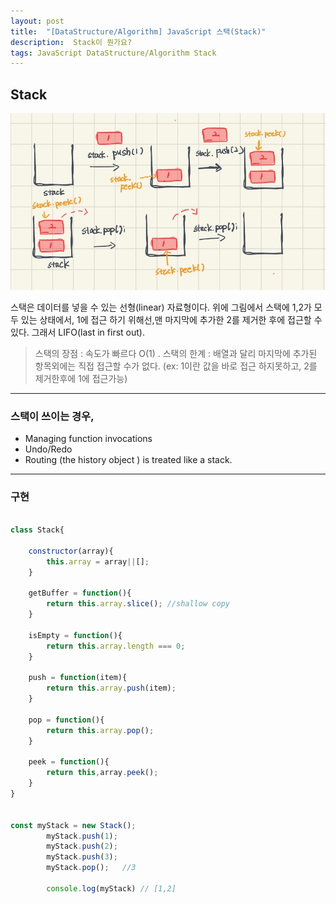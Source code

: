 ```yaml
---
layout: post
title:  "[DataStructure/Algorithm] JavaScript 스택(Stack)"
description:  Stack이 뭔가요? 
tags: JavaScript DataStructure/Algorithm Stack 
---
```


## Stack 

![image](/assets/stack.png)

스택은 데이터를 넣을 수 있는 선형(linear) 자료형이다. 
위에 그림에서 스택에 1,2가 모두 있는 상태에서, 1에 접근 하기 위해선,맨 마지막에 추가한 2를 제거한 후에 접근할 수 있다. 그래서 LIFO(last in first out). 
>스택의 장점 : 속도가 빠르다 O(1) .
>스택의 한계 : 배열과 달리 마지막에 추가된 항목외에는 직접 접근할 수가 없다. (ex: 1이란 값을 바로 접근 하지못하고, 2를 제거한후에 1에 접근가능)

---
### 스택이 쓰이는 경우,
* Managing function invocations
* Undo/Redo
* Routing (the history object ) is treated like a stack.

---
### 구현 

```javascript

class Stack{
    
    constructor(array){
        this.array = array||[];
    }

    getBuffer = function(){
        return this.array.slice(); //shallow copy
    }

    isEmpty = function(){
        return this.array.length === 0;
    }

    push = function(item){
        return this.array.push(item);
    }

    pop = function(){
        return this.array.pop();
    }
    
    peek = function(){
        return this,array.peek();
    }
}


const myStack = new Stack();
        myStack.push(1);
        myStack.push(2);
        myStack.push(3);
        myStack.pop();   //3
        
        console.log(myStack) // [1,2]

```

